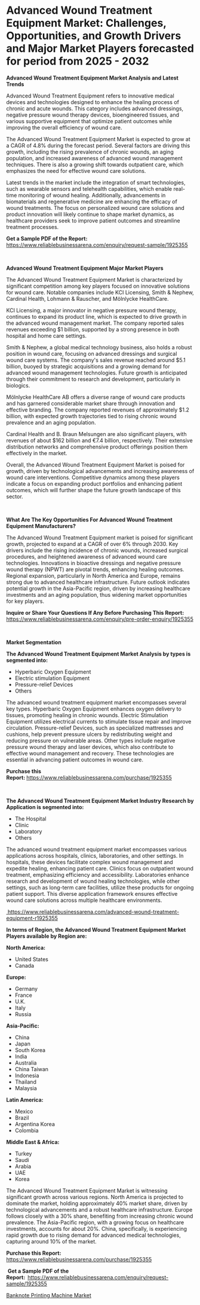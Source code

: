<p><h1>Advanced Wound Treatment Equipment Market: Challenges, Opportunities, and Growth Drivers and Major Market Players forecasted for period from 2025 - 2032</h1></p><p><strong>Advanced Wound Treatment Equipment Market Analysis and Latest Trends</strong></p>
<p><p>Advanced Wound Treatment Equipment refers to innovative medical devices and technologies designed to enhance the healing process of chronic and acute wounds. This category includes advanced dressings, negative pressure wound therapy devices, bioengineered tissues, and various supportive equipment that optimize patient outcomes while improving the overall efficiency of wound care.</p><p>The Advanced Wound Treatment Equipment Market is expected to grow at a CAGR of 4.8% during the forecast period. Several factors are driving this growth, including the rising prevalence of chronic wounds, an aging population, and increased awareness of advanced wound management techniques. There is also a growing shift towards outpatient care, which emphasizes the need for effective wound care solutions.</p><p>Latest trends in the market include the integration of smart technologies, such as wearable sensors and telehealth capabilities, which enable real-time monitoring of wound healing. Additionally, advancements in biomaterials and regenerative medicine are enhancing the efficacy of wound treatments. The focus on personalized wound care solutions and product innovation will likely continue to shape market dynamics, as healthcare providers seek to improve patient outcomes and streamline treatment processes.</p></p>
<p><strong>Get a Sample PDF of the Report:&nbsp;</strong> <a href="https://www.reliablebusinessarena.com/enquiry/request-sample/1925355?utm_campaign=3122&utm_medium=2&utm_source=Github&utm_content=ia&utm_term=28032025&utm_id=advanced-wound-treatment-equipment">https://www.reliablebusinessarena.com/enquiry/request-sample/1925355</a></p>
<p>&nbsp;</p>
<p><strong>Advanced Wound Treatment Equipment Major Market Players</strong></p>
<p><p>The Advanced Wound Treatment Equipment Market is characterized by significant competition among key players focused on innovative solutions for wound care. Notable companies include KCI Licensing, Smith & Nephew, Cardinal Health, Lohmann & Rauscher, and Mölnlycke HealthCare.</p><p>KCI Licensing, a major innovator in negative pressure wound therapy, continues to expand its product line, which is expected to drive growth in the advanced wound management market. The company reported sales revenues exceeding $1 billion, supported by a strong presence in both hospital and home care settings.</p><p>Smith & Nephew, a global medical technology business, also holds a robust position in wound care, focusing on advanced dressings and surgical wound care systems. The company's sales revenue reached around $5.1 billion, buoyed by strategic acquisitions and a growing demand for advanced wound management technologies. Future growth is anticipated through their commitment to research and development, particularly in biologics.</p><p>Mölnlycke HealthCare AB offers a diverse range of wound care products and has garnered considerable market share through innovation and effective branding. The company reported revenues of approximately $1.2 billion, with expected growth trajectories tied to rising chronic wound prevalence and an aging population.</p><p>Cardinal Health and B. Braun Melsungen are also significant players, with revenues of about $162 billion and €7.4 billion, respectively. Their extensive distribution networks and comprehensive product offerings position them effectively in the market.</p><p>Overall, the Advanced Wound Treatment Equipment Market is poised for growth, driven by technological advancements and increasing awareness of wound care interventions. Competitive dynamics among these players indicate a focus on expanding product portfolios and enhancing patient outcomes, which will further shape the future growth landscape of this sector.</p></p>
<p>&nbsp;</p>
<p><strong>What Are The Key Opportunities For Advanced Wound Treatment Equipment Manufacturers?</strong></p>
<p><p>The Advanced Wound Treatment Equipment market is poised for significant growth, projected to expand at a CAGR of over 6% through 2030. Key drivers include the rising incidence of chronic wounds, increased surgical procedures, and heightened awareness of advanced wound care technologies. Innovations in bioactive dressings and negative pressure wound therapy (NPWT) are pivotal trends, enhancing healing outcomes. Regional expansion, particularly in North America and Europe, remains strong due to advanced healthcare infrastructure. Future outlook indicates potential growth in the Asia-Pacific region, driven by increasing healthcare investments and an aging population, thus widening market opportunities for key players.</p></p>
<p><strong>Inquire or Share Your Questions If Any Before Purchasing This Report:</strong> <a href="https://www.reliablebusinessarena.com/enquiry/pre-order-enquiry/1925355?utm_campaign=3122&utm_medium=2&utm_source=Github&utm_content=ia&utm_term=28032025&utm_id=advanced-wound-treatment-equipment">https://www.reliablebusinessarena.com/enquiry/pre-order-enquiry/1925355</a></p>
<p>&nbsp;</p>
<p><strong>Market Segmentation</strong></p>
<p><strong>The Advanced Wound Treatment Equipment Market Analysis by types is segmented into:</strong></p>
<p><ul><li>Hyperbaric Oxygen Equipment</li><li>Electric stimulation Equipment</li><li>Pressure-relief Devices</li><li>Others</li></ul></p>
<p><p>The advanced wound treatment equipment market encompasses several key types. Hyperbaric Oxygen Equipment enhances oxygen delivery to tissues, promoting healing in chronic wounds. Electric Stimulation Equipment utilizes electrical currents to stimulate tissue repair and improve circulation. Pressure-relief Devices, such as specialized mattresses and cushions, help prevent pressure ulcers by redistributing weight and reducing pressure on vulnerable areas. Other types include negative pressure wound therapy and laser devices, which also contribute to effective wound management and recovery. These technologies are essential in advancing patient outcomes in wound care.</p></p>
<p><strong>Purchase this Report:&nbsp;</strong><a href="https://www.reliablebusinessarena.com/purchase/1925355?utm_campaign=3122&utm_medium=2&utm_source=Github&utm_content=ia&utm_term=28032025&utm_id=advanced-wound-treatment-equipment">https://www.reliablebusinessarena.com/purchase/1925355</a></p>
<p>&nbsp;</p>
<p><strong>The Advanced Wound Treatment Equipment Market Industry Research by Application is segmented into:</strong></p>
<p><ul><li>The Hospital</li><li>Clinic</li><li>Laboratory</li><li>Others</li></ul></p>
<p><p>The advanced wound treatment equipment market encompasses various applications across hospitals, clinics, laboratories, and other settings. In hospitals, these devices facilitate complex wound management and expedite healing, enhancing patient care. Clinics focus on outpatient wound treatment, emphasizing efficiency and accessibility. Laboratories enhance research and development of wound healing technologies, while other settings, such as long-term care facilities, utilize these products for ongoing patient support. This diverse application framework ensures effective wound care solutions across multiple healthcare environments.</p></p>
<p><a href="https://www.reliablebusinessarena.com/advanced-wound-treatment-equipment-r1925355?utm_campaign=3122&utm_medium=2&utm_source=Github&utm_content=ia&utm_term=28032025&utm_id=advanced-wound-treatment-equipment">&nbsp;https://www.reliablebusinessarena.com/advanced-wound-treatment-equipment-r1925355</a></p>
<p><strong>In terms of Region, the Advanced Wound Treatment Equipment Market Players available by Region are:</strong></p>
<p>
    <p> <strong> North America: </strong>
        <ul>
            <li>United States</li>
            <li>Canada</li>
        </ul>
        </p> 
    <p> <strong> Europe: </strong>
        <ul>
            <li>Germany</li>
            <li>France</li>
            <li>U.K.</li>
            <li>Italy</li>
            <li>Russia</li>
        </ul>
        </p> 
    <p> <strong> Asia-Pacific: </strong>
        <ul>
            <li>China</li>
            <li>Japan</li>
            <li>South Korea</li>
            <li>India</li>
            <li>Australia</li>
            <li>China Taiwan</li>
            <li>Indonesia</li>
            <li>Thailand</li>
            <li>Malaysia</li>
        </ul>
        </p> 
    <p> <strong> Latin America: </strong>
        <ul>
            <li>Mexico</li>
            <li>Brazil</li>
            <li>Argentina Korea</li>
            <li>Colombia</li>
        </ul>
        </p> 
    <p> <strong> Middle East & Africa: </strong>
        <ul>
            <li>Turkey</li>
            <li>Saudi</li>
            <li>Arabia</li>
            <li>UAE</li>
            <li>Korea</li>
        </ul>
    </p>
    </p>
<p><p>The Advanced Wound Treatment Equipment Market is witnessing significant growth across various regions. North America is projected to dominate the market, holding approximately 40% market share, driven by technological advancements and a robust healthcare infrastructure. Europe follows closely with a 30% share, benefiting from increasing chronic wound prevalence. The Asia-Pacific region, with a growing focus on healthcare investments, accounts for about 20%. China, specifically, is experiencing rapid growth due to rising demand for advanced medical technologies, capturing around 10% of the market.</p></p>
<p><strong>Purchase this Report: </strong><a href="https://www.reliablebusinessarena.com/purchase/1925355?utm_campaign=3122&utm_medium=2&utm_source=Github&utm_content=ia&utm_term=28032025&utm_id=advanced-wound-treatment-equipment">https://www.reliablebusinessarena.com/purchase/1925355</a></p>
<p>&nbsp;<strong>Get a Sample PDF of the Report:&nbsp;&nbsp;</strong><a href="https://www.reliablebusinessarena.com/enquiry/request-sample/1925355?utm_campaign=3122&utm_medium=2&utm_source=Github&utm_content=ia&utm_term=28032025&utm_id=advanced-wound-treatment-equipment">https://www.reliablebusinessarena.com/enquiry/request-sample/1925355</a></p>
<p><strong></strong></p>
<p><p><a href="https://github.com/saeiddaemo/Market-Research-Report-List-1/blob/main/banknote-printing-machine-market.md?utm_campaign=3122&utm_medium=2&utm_source=Github&utm_content=ia&utm_term=28032025&utm_id=advanced-wound-treatment-equipment">Banknote Printing Machine Market</a></p></p>